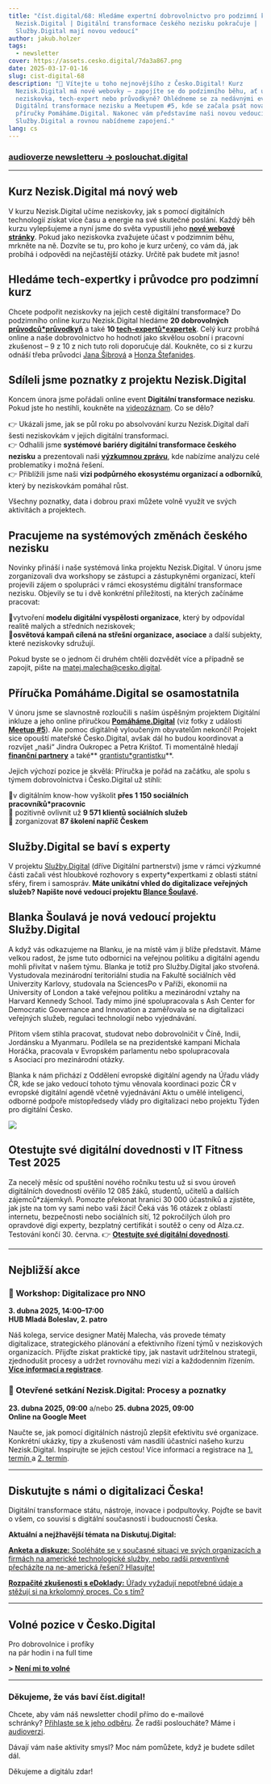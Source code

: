 ```yaml
---
title: "číst.digital/68: Hledáme expertní dobrovolnictvo pro podzimní kurz
  Nezisk.Digital | Digitální transformace českého nezisku pokračuje |
  Služby.Digital mají novou vedoucí"
author: jakub.holzer
tags:
  - newsletter
cover: https://assets.cesko.digital/7da3a867.png
date: 2025-03-17-01-16
slug: cist-digital-68
description: "👋 Vítejte u toho nejnovějšího z Česko.Digital! Kurz
  Nezisk.Digital má nové webovky – zapojíte se do podzimního běhu, ať už jako
  neziskovka, tech-expert nebo průvodkyně? Ohlédneme se za nedávnými eventy
  Digitální transformace nezisku a Meetupem #5, kde se začala psát nová etapa
  příručky Pomáháme.Digital. Nakonec vám představíme naši novou vedoucí projektu
  Služby.Digital a rovnou nabídneme zapojení."
lang: cs
---
```

### [audioverze newsletteru → poslouchat.digital](https://poslouchat.digital)

- - -

## Kurz Nezisk.Digital má nový web

V kurzu Nezisk.Digital učíme neziskovky, jak s pomocí digitálních technologií získat více času a energie na své skutečné poslání. Každý běh kurzu vylepšujeme a nyní jsme do světa vypustili jeho **[nové webové stránky](https://nezisk.digital)**. Pokud jako neziskovka zvažujete účast v podzimním běhu, mrkněte na ně. Dozvíte se tu, pro koho je kurz určený, co vám dá, jak probíhá i odpovědi na nejčastější otázky. Určitě pak budete mít jasno!

## Hledáme tech-expertky i průvodce pro podzimní kurz

Chcete podpořit neziskovky na jejich cestě digitální transformace? Do podzimního online kurzu Nezisk.Digital hledáme **20 dobrovolných [průvodců*průvodkyň](https://app.cesko.digital/opportunities/recP8PO9DhSXwERTr)** a také **10 [tech-expertů*expertek](https://app.cesko.digital/opportunities/recGLCcg5xF0wsi5e)**. Celý kurz probíhá online a naše dobrovolnictvo ho hodnotí jako skvělou osobní i pracovní zkušenost – 9 z 10 z nich 
tuto roli doporučuje dál. Koukněte, co si z kurzu odnáší třeba průvodci [Jana Šibrová](https://www.linkedin.com/feed/update/urn:li:activity:7251544551423635456) a [Honza Štefanides](https://www.linkedin.com/feed/update/urn:li:activity:7271825856623251456).

## Sdíleli jsme poznatky z projektu Nezisk.Digital

Koncem února jsme pořádali online event **Digitální transformace nezisku**. Pokud jste ho nestihli, koukněte na [videozáznam](https://youtu.be/kb_TMSB07Hc). Co se dělo?

👉 Ukázali jsme, jak se půl roku po absolvování kurzu Nezisk.Digital daří šesti neziskovkám v jejich digitální transformaci.\
👉 Odhalili jsme **systémové bariéry digitální transformace českého nezisku** a prezentovali naši **[výzkumnou zprávu](https://blog.cesko.digital/2025/02/nezisk-digital-vyzkumna-zprava)**, kde nabízíme analýzu celé problematiky i možná řešení.\
👉 Přiblížili jsme naši **vizi podpůrného ekosystému organizací a odborníků**, který by neziskovkám pomáhal růst.

Všechny poznatky, data i dobrou praxi můžete volně využít ve svých aktivitách a projektech. 

## Pracujeme na systémových změnách českého nezisku

Novinky přináší i naše systémová linka projektu Nezisk.Digital. V únoru jsme zorganizovali dva workshopy se zástupci a zástupkyněmi organizací, kteří projevili zájem o spolupráci v rámci ekosystému digitální transformace nezisku. Objevily se tu i dvě konkrétní příležitosti, na kterých začínáme pracovat:

🔹vytvoření **modelu digitální vyspělosti organizace**, který by odpovídal realitě malých a středních neziskovek; \
🔹**osvětová kampaň cílená na střešní organizace, asociace** a další subjekty, které neziskovky sdružují. 

Pokud byste se o jednom či druhém chtěli dozvědět více a případně se zapojit, pište na [matej.malecha@cesko.digital](mailto:matej.malecha@cesko.digital).

## Příručka Pomáháme.Digital se osamostatnila

V únoru jsme se slavnostně rozloučili s naším úspěšným projektem Digitální inkluze a jeho online příručkou **[Pomáháme.Digital](https://www.pomahame.digital/)** (viz fotky z události **[Meetup #5](https://foto.cesko.digital/Meetup-5-digit%C3%A1ln%C3%AD-inkluze)**). Ale pomoc digitálně vyloučeným obyvatelům nekončí!  Projekt sice opouští mateřské Česko.Digital, avšak dál ho budou koordinovat a rozvíjet „naši“ Jindra Oukropec a Petra Krištof. Ti momentálně hledají **[finanční partnery](https://www.pomahame.digital/mod/page/view.php?id=346)** a také** [grantistu*grantistku](https://app.cesko.digital/opportunities/recXTzIuHXir1MqGS)**.  

Jejich výchozí pozice je skvělá: Příručka je pořád na začátku, ale spolu s týmem dobrovolnictva i Česko.Digital už stihli:  

🔹v digitálním know-how vyškolit **přes 1 150 sociálních pracovníků*pracovnic**\
🔹 pozitivně ovlivnit už **9 571 klientů sociálních služeb**\
🔹 zorganizovat **87 školení napříč Českem**  

## Služby.Digital se baví s experty

V projektu [Služby.Digital](https://Sluzby.Digital) (dříve Digitální partnerství) jsme v rámci výzkumné části začali vést hloubkové rozhovory s experty*expertkami z oblasti státní sféry, firem i samospráv. **Máte unikátní vhled do digitalizace veřejných služeb? Napište nové vedoucí projektu [Blance Šoulavé](mailto:blanka.soulava@cesko.digital).**

## Blanka Šoulavá je nová vedoucí projektu Služby.Digital

A když vás odkazujeme na Blanku, je na místě vám ji blíže představit. Máme velkou radost, že jsme tuto odbornici na veřejnou politiku a digitální agendu mohli přivítat v našem týmu. Blanka je totiž pro Služby.Digital jako stvořená. Vystudovala mezinárodní teritoriální studia na Fakultě sociálních věd Univerzity Karlovy, studovala na SciencesPo v Paříži, ekonomii na University of London a také veřejnou politiku a mezinárodní vztahy na Harvard Kennedy School. Tady mimo jiné spolupracovala s Ash Center for Democratic Governance and Innovation a zaměřovala se na digitalizaci veřejných služeb, regulaci technologií nebo vyjednávání.

Přitom všem stihla pracovat, studovat nebo dobrovolničit v Číně, Indii, Jordánsku a Myanmaru. Podílela se na prezidentské kampani Michala Horáčka, pracovala v Evropském parlamentu nebo spolupracovala s Asociací pro mezinárodní otázky.

Blanka k nám přichází z Oddělení evropské digitální agendy na Úřadu vlády ČR, kde se jako vedoucí tohoto týmu věnovala koordinaci pozic ČR v evropské digitální agendě včetně vyjednávání Aktu o umělé inteligenci, odborné podpoře místopředsedy vlády pro digitalizaci nebo projektu Týden pro digitální Česko.

![](https://assets.cesko.digital/dc61efc6.png)


## Otestujte své digitální dovednosti v IT Fitness Test 2025

Za necelý měsíc od spuštění nového ročníku testu už si svou úroveň digitálních dovedností ověřilo 12 085 žáků, studentů, učitelů a dalších zájemců*zájemkyň. Pomozte překonat hranici 30 000 účastníků a zjistěte, jak jste na tom vy sami nebo vaši žáci! Čeká vás 16 otázek z oblastí internetu, bezpečnosti nebo sociálních sítí, 12 pokročilých úloh pro opravdové digi experty, bezplatný certifikát i soutěž o ceny od Alza.cz. Testování končí 30. června. 👉 **[Otestujte své digitální dovednosti](https://itfitness.eu/cs/)**.

- - -

## Nejbližší akce

### 📅 Workshop: Digitalizace pro NNO

**3. dubna 2025, 14:00–17:00**\
**HUB Mladá Boleslav, 2. patro**  

Náš kolega, service designer Matěj Malecha, vás provede tématy digitalizace, strategického plánování a efektivního řízení týmů v neziskových organizacích. Přijďte získat praktické tipy, jak nastavit udržitelnou strategii, zjednodušit procesy a udržet rovnováhu mezi vizí a každodenním řízením. **[Více informací a registrace](https://hubmb.cz/akce/zdrava-organizace-digitalizova/)**.

### 📅 Otevřené setkání Nezisk.Digital: Procesy a poznatky

**23. dubna 2025, 09:00** a/nebo **25. dubna 2025, 09:00**\
**Online na Google Meet**  

Naučte se, jak pomocí digitálních nástrojů zlepšit efektivitu své organizace. Konkrétní ukázky, tipy a zkušenosti vám nasdílí účastníci našeho kurzu Nezisk.Digital. Inspirujte se jejich cestou!  Více informací a registrace na [1. termín ](https://app.cesko.digital/events/event-nezisk-digital-jaro-23_4) a [2. termín](https://app.cesko.digital/events/event-nezisk-digital-jaro2025_25_4).

- - -

## Diskutujte s námi o digitalizaci Česka!

Digitální transformace státu, nástroje, inovace i podpultovky. Pojďte se bavit o všem, co souvisí s digitální současností i budoucností Česka.

**Aktuální a nejžhavější témata na Diskutuj.Digital:**

[**Anketa a diskuze:** Spoléháte se v současné situaci ve svých organizacích a firmách na americké technologické služby, nebo radši preventivně přecházíte na ne-americká řešení? Hlasujte!](https://diskutuj.digital/t/resite-bezpecnost-svych-dat-a-nastroju-v-nove-geopoliticke-situaci/1136)

[**Rozpačité zkušenosti s eDoklady:** Úřady vyžadují nepotřebné údaje a stěžují si na krkolomný proces. Co s tím?](https://diskutuj.digital/t/zkusenosti-s-edoklady/1133)

- - -

## Volné pozice v Česko.Digital

Pro dobrovolnice i profíky\
na pár hodin i na full time

**\> [Není mi to volné](https://app.cesko.digital/)**

- - -

### Děkujeme, že vás baví číst.digital!

Chcete, aby vám náš newsletter chodil přímo do e-mailové schránky? [Přihlaste se k jeho odběru](https://ceskodigital.ecomailapp.cz/public/form/6-3fdfd544852ed7431aa64f3b9481afb9). Že radši posloucháte? Máme i [audioverzi](https://poslouchat.digital/).

Dávají vám naše aktivity smysl? 
Moc nám pomůžete, když je budete sdílet dál. 

Děkujeme a digitálu zdar!
